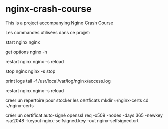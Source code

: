 # nginx-crash-course

This is a project accompanying Nginx Crash Course

Les commandes utilisées dans ce projet:

start nginx
nginx

get options
nginx -h

restart nginx
nginx -s reload

stop nginx
nginx -s stop

print logs
tail -f /usr/local/var/log/nginx/access.log

restart nginx
nginx -s reload

creer un repertoire pour stocker les certficats 
mkdir ~/nginx-certs
cd ~/nginx-certs

créer un certificat auto-signé
openssl req -x509 -nodes -days 365 -newkey rsa:2048 -keyout nginx-selfsigned.key -out nginx-selfsigned.crt

